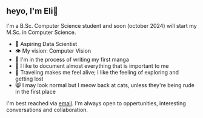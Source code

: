 ## heyo, I'm Eli👋
I'm a B.Sc. Computer Science student and soon (october 2024) will start my M.Sc. in Computer Science.
- 🥼 Aspiring Data Scientist
- 👁️ My vision: Computer Vision
- 📝 I'm in the process of writing my first manga
- 📃 I like to document almost everything that is important to me
- 🧳 Traveling makes me feel alive; I like the feeling of exploring and getting lost
- 😸 I may look normal but I meow back at cats, unless they're being rude in the first place

I'm best reached via [email](ackermaneli9@gmail.com). I'm always open to oppertunities, interesting conversations and collaboration.
